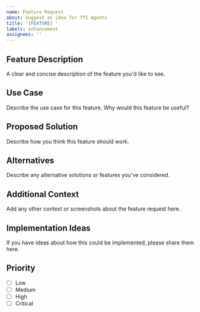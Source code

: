 ```yaml
---
name: Feature Request
about: Suggest an idea for TTS Agents
title: '[FEATURE] '
labels: enhancement
assignees: ''
---
```


## Feature Description
A clear and concise description of the feature you'd like to see.

## Use Case
Describe the use case for this feature. Why would this feature be useful?

## Proposed Solution
Describe how you think this feature should work.

## Alternatives
Describe any alternative solutions or features you've considered.

## Additional Context
Add any other context or screenshots about the feature request here.

## Implementation Ideas
If you have ideas about how this could be implemented, please share them here.

## Priority
- [ ] Low
- [ ] Medium
- [ ] High
- [ ] Critical
